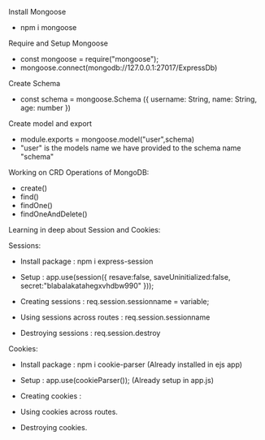 Install Mongoose
- npm i mongoose


Require and Setup Mongoose
- const mongoose = require("mongoose");
- mongoose.connect(mongodb://127.0.0.1:27017/ExpressDb)


Create Schema
- const schema = mongoose.Schema ({ username: String, name: String, age: number })

Create model and export
- module.exports = mongoose.model("user",schema) 
- "user" is the models name we have provided to the schema name "schema"

Working on CRD Operations of MongoDB:
- create()
- find()
- findOne()
- findOneAndDelete()

Learning in deep about Session and Cookies:

Sessions:
 - Install package : npm i express-session

 - Setup : app.use(session({
  resave:false, 
  saveUninitialized:false, 
  secret:"blabalakatahegxvhdbw990" 
  }));

 - Creating sessions : req.session.sessionname = variable;

 - Using sessions across routes : req.session.sessionname

 - Destroying sessions : req.session.destroy


Cookies:
 - Install package : npm i cookie-parser (Already installed in ejs app)

 - Setup : app.use(cookieParser());      (Already setup in app.js)

 - Creating cookies : 
 - Using cookies across routes.
 - Destroying cookies. 